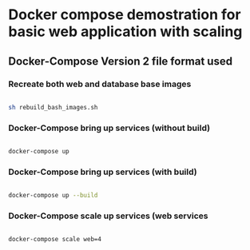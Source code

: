 # Docker compose demostration for basic web application with scaling

## Docker-Compose Version 2 file format used


### Recreate both web and database base images

```sh

sh rebuild_bash_images.sh

```

### Docker-Compose bring up services (without build)

```sh

docker-compose up

```

### Docker-Compose bring up services (with build)

```sh

docker-compose up --build

```

### Docker-Compose scale up services (web services

```sh

docker-compose scale web=4

```
